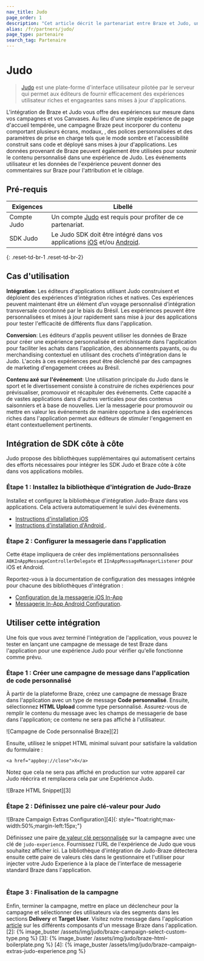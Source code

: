 ```yaml
---
nav_title: Judo
page_order: 1
description: "Cet article décrit le partenariat entre Braze et Judo, une plate-forme d'interface utilisateur sans code qui vous permet d'ajouter un contexte de localisation et un suivi à vos applications iOS et Android."
alias: /fr/partners/judo/
page_type: partenaire
search_tag: Partenaire
---
```


# Judo

> [Judo](https://judo.app) est une plate-forme d'interface utilisateur pilotée par le serveur qui permet aux éditeurs de fournir efficacement des expériences utilisateur riches et engageantes sans mises à jour d'applications.

L'intégration de Braze et Judo vous offre des expériences sur mesure dans vos campagnes et vos Canvases. Au lieu d'une simple expérience de page d'accueil tempérée, une campagne Braze peut incorporer du contenu comportant plusieurs écrans, modaux, , des polices personnalisées et des paramètres de prise en charge tels que le mode sombre et l'accessibilité construit sans code et déployé sans mises à jour d'applications. Les données provenant de Braze peuvent également être utilisées pour soutenir le contenu personnalisé dans une expérience de Judo. Les événements utilisateur et les données de l'expérience peuvent donner des commentaires sur Braze pour l'attribution et le ciblage.

## Pré-requis

| Exigences   | Libellé                                                                                                                                                   |
| ----------- | --------------------------------------------------------------------------------------------------------------------------------------------------------- |
| Compte Judo | Un compte [Judo](https://www.judo.app/) est requis pour profiter de ce partenariat.                                                                       |
| SDK Judo    | Le Judo SDK doit être intégré dans vos applications [iOS](https://github.com/judoapp/judo-ios/) et/ou [Android](https://github.com/judoapp/judo-android). |
{: .reset-td-br-1 .reset-td-br-2}

## Cas d'utilisation

**Intégration**: Les éditeurs d'applications utilisant Judo construisent et déploient des expériences d'intégration riches et natives. Ces expériences peuvent maintenant être un élément d’un voyage personnalisé d’intégration transversale coordonné par le biais du Brésil. Les expériences peuvent être personnalisées et mises à jour rapidement sans mise à jour des applications pour tester l'efficacité de différents flux dans l'application.

**Conversion**: Les éditeurs d'applis peuvent utiliser les données de Braze pour créer une expérience personnalisée et enrichissante dans l'application pour faciliter les achats dans l'application, des abonnements payants, ou du merchandising contextuel en utilisant des crochets d'intégration dans le Judo. L'accès à ces expériences peut être déclenché par des campagnes de marketing d'engagement créées au Brésil.

**Contenu axé sur l'événement**: Une utilisation principale du Judo dans le sport et le divertissement consiste à construire de riches expériences pour prévisualiser, promouvoir et récapituler des événements. Cette capacité a de vastes applications dans d'autres verticales pour des contenus saisonniers et à base de nouvelles. Lier la messagerie pour promouvoir ou mettre en valeur les événements de manière opportune à des expériences riches dans l'application permet aux éditeurs de stimuler l'engagement en étant contextuellement pertinents.

## Intégration de SDK côte à côte

Judo propose des bibliothèques supplémentaires qui automatisent certains des efforts nécessaires pour intégrer les SDK Judo et Braze côte à côte dans vos applications mobiles.

### Étape 1 : Installez la bibliothèque d'intégration de Judo-Braze

Installez et configurez la bibliothèque d'intégration Judo-Braze dans vos applications. Cela activera automatiquement le suivi des événements.

- [Instructions d'installation iOS ](https://github.com/judoapp/judo-braze-ios/wiki#installation)
- [Instructions d'installation d'Android ](https://github.com/judoapp/judo-braze-android/wiki#installation).

### Étape 2 : Configurer la messagerie dans l'application

Cette étape impliquera de créer des implémentations personnalisées `ABKInAppMessageControllerDelegate` et `IInAppMessageManagerListener` pour iOS et Android.

Reportez-vous à la documentation de configuration des messages intégrée pour chacune des bibliothèques d'intégration :

- [Configuration de la messagerie iOS In-App ](https://github.com/judoapp/judo-braze-ios/wiki#in-app-messaging-setup)
- [Messagerie In-App Android Configuration](https://github.com/judoapp/judo-braze-android/wiki#in-app-messaging-setup).

## Utiliser cette intégration

Une fois que vous avez terminé l'intégration de l'application, vous pouvez le tester en lançant une campagne de message de test Braze dans l'application pour une expérience Judo pour vérifier qu'elle fonctionne comme prévu.

### Étape 1 : Créer une campagne de message dans l'application de code personnalisé

À partir de la plateforme Braze, créez une campagne de message Braze dans l'application avec un type de message __Code personnalisé__. Ensuite, sélectionnez __HTML Upload__ comme type personnalisé. Assurez-vous de remplir le contenu du message avec les champs de messagerie de base dans l'application; ce contenu ne sera pas affiché à l'utilisateur.

!\[Campagne de Code personnalisé Braze\]\[2\]

Ensuite, utilisez le snippet HTML minimal suivant pour satisfaire la validation du formulaire :
```
<a href="appboy://close">X</a>
```

Notez que cela ne sera pas affiché en production sur votre appareil car Judo réécrira et remplacera cela par une Expérience Judo.

!\[Braze HTML Snippet\]\[3\]

### Étape 2 : Définissez une paire clé-valeur pour Judo
!\[Braze Campaign Extras Configuration\]\[4\]{: style="float:right;max-width:50%;margin-left:15px;"}

Définissez une paire [de valeur clé personnalisée]({{site.baseurl}}/user_guide/personalization_and_dynamic_content/key_value_pairs/) sur la campagne avec une clé de `judo-experience`. Fournissez l'URL de l'expérience de Judo que vous souhaitez afficher ici. La bibliothèque d'intégration de Judo-Braze détectera ensuite cette paire de valeurs clés dans le gestionnaire et l'utiliser pour injecter votre Judo Experience à la place de l'interface de messagerie standard Braze dans l'application. <br><br>
### Étape 3 : Finalisation de la campagne

Enfin, terminer la campagne, mettre en place un déclencheur pour la campagne et sélectionner des utilisateurs via des segments dans les sections __Delivery__ et __Target User__. Visitez notre message dans l'application [article]({{site.baseurl}}/user_guide/message_building_by_channel/in-app_messages/create/) sur les différents composants d'un message Braze dans l'application.
[2]: {% image_buster /assets/img/judo/braze-campaign-select-custom-type.png %} [3]: {% image_buster /assets/img/judo/braze-html-boilerplate.png %} [4]: {% image_buster /assets/img/judo/braze-campaign-extras-judo-experience.png %}
